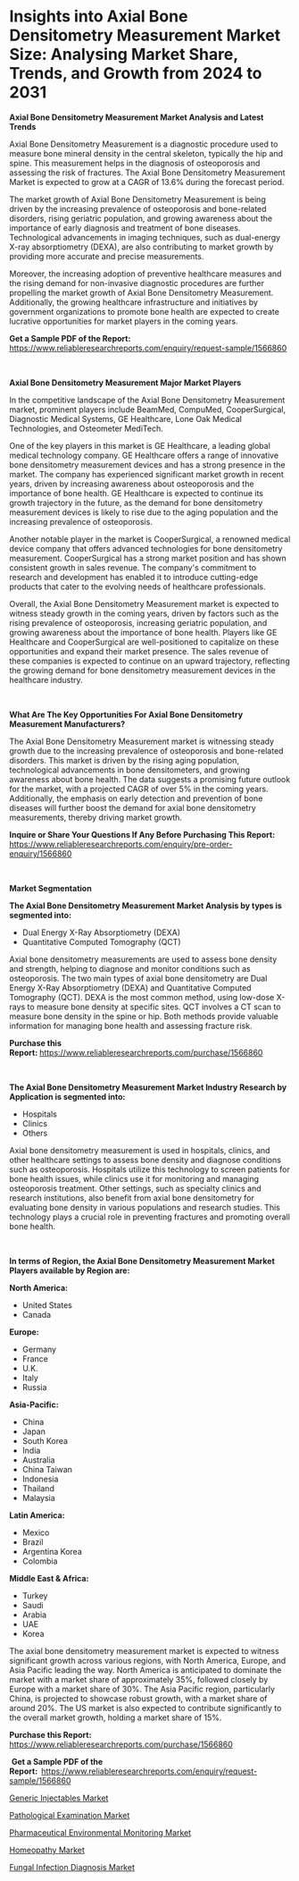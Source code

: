 <p><h1>Insights into Axial Bone Densitometry Measurement Market Size: Analysing Market Share, Trends, and Growth from 2024 to 2031</h1></p><p><strong>Axial Bone Densitometry Measurement Market Analysis and Latest Trends</strong></p>
<p><p>Axial Bone Densitometry Measurement is a diagnostic procedure used to measure bone mineral density in the central skeleton, typically the hip and spine. This measurement helps in the diagnosis of osteoporosis and assessing the risk of fractures. The Axial Bone Densitometry Measurement Market is expected to grow at a CAGR of 13.6% during the forecast period. </p><p>The market growth of Axial Bone Densitometry Measurement is being driven by the increasing prevalence of osteoporosis and bone-related disorders, rising geriatric population, and growing awareness about the importance of early diagnosis and treatment of bone diseases. Technological advancements in imaging techniques, such as dual-energy X-ray absorptiometry (DEXA), are also contributing to market growth by providing more accurate and precise measurements. </p><p>Moreover, the increasing adoption of preventive healthcare measures and the rising demand for non-invasive diagnostic procedures are further propelling the market growth of Axial Bone Densitometry Measurement. Additionally, the growing healthcare infrastructure and initiatives by government organizations to promote bone health are expected to create lucrative opportunities for market players in the coming years.</p></p>
<p><strong>Get a Sample PDF of the Report:&nbsp;</strong> <a href="https://www.reliableresearchreports.com/enquiry/request-sample/1566860">https://www.reliableresearchreports.com/enquiry/request-sample/1566860</a></p>
<p>&nbsp;</p>
<p><strong>Axial Bone Densitometry Measurement Major Market Players</strong></p>
<p><p>In the competitive landscape of the Axial Bone Densitometry Measurement market, prominent players include BeamMed, CompuMed, CooperSurgical, Diagnostic Medical Systems, GE Healthcare, Lone Oak Medical Technologies, and Osteometer MediTech. </p><p>One of the key players in this market is GE Healthcare, a leading global medical technology company. GE Healthcare offers a range of innovative bone densitometry measurement devices and has a strong presence in the market. The company has experienced significant market growth in recent years, driven by increasing awareness about osteoporosis and the importance of bone health. GE Healthcare is expected to continue its growth trajectory in the future, as the demand for bone densitometry measurement devices is likely to rise due to the aging population and the increasing prevalence of osteoporosis.</p><p>Another notable player in the market is CooperSurgical, a renowned medical device company that offers advanced technologies for bone densitometry measurement. CooperSurgical has a strong market position and has shown consistent growth in sales revenue. The company's commitment to research and development has enabled it to introduce cutting-edge products that cater to the evolving needs of healthcare professionals.</p><p>Overall, the Axial Bone Densitometry Measurement market is expected to witness steady growth in the coming years, driven by factors such as the rising prevalence of osteoporosis, increasing geriatric population, and growing awareness about the importance of bone health. Players like GE Healthcare and CooperSurgical are well-positioned to capitalize on these opportunities and expand their market presence. The sales revenue of these companies is expected to continue on an upward trajectory, reflecting the growing demand for bone densitometry measurement devices in the healthcare industry.</p></p>
<p>&nbsp;</p>
<p><strong>What Are The Key Opportunities For Axial Bone Densitometry Measurement Manufacturers?</strong></p>
<p><p>The Axial Bone Densitometry Measurement market is witnessing steady growth due to the increasing prevalence of osteoporosis and bone-related disorders. This market is driven by the rising aging population, technological advancements in bone densitometers, and growing awareness about bone health. The data suggests a promising future outlook for the market, with a projected CAGR of over 5% in the coming years. Additionally, the emphasis on early detection and prevention of bone diseases will further boost the demand for axial bone densitometry measurements, thereby driving market growth.</p></p>
<p><strong>Inquire or Share Your Questions If Any Before Purchasing This Report:</strong> <a href="https://www.reliableresearchreports.com/enquiry/pre-order-enquiry/1566860">https://www.reliableresearchreports.com/enquiry/pre-order-enquiry/1566860</a></p>
<p>&nbsp;</p>
<p><strong>Market Segmentation</strong></p>
<p><strong>The Axial Bone Densitometry Measurement Market Analysis by types is segmented into:</strong></p>
<p><ul><li>Dual Energy X-Ray Absorptiometry (DEXA)</li><li>Quantitative Computed Tomography (QCT)</li></ul></p>
<p><p>Axial bone densitometry measurements are used to assess bone density and strength, helping to diagnose and monitor conditions such as osteoporosis. The two main types of axial bone densitometry are Dual Energy X-Ray Absorptiometry (DEXA) and Quantitative Computed Tomography (QCT). DEXA is the most common method, using low-dose X-rays to measure bone density at specific sites. QCT involves a CT scan to measure bone density in the spine or hip. Both methods provide valuable information for managing bone health and assessing fracture risk.</p></p>
<p><strong>Purchase this Report:&nbsp;</strong><a href="https://www.reliableresearchreports.com/purchase/1566860">https://www.reliableresearchreports.com/purchase/1566860</a></p>
<p>&nbsp;</p>
<p><strong>The Axial Bone Densitometry Measurement Market Industry Research by Application is segmented into:</strong></p>
<p><ul><li>Hospitals</li><li>Clinics</li><li>Others</li></ul></p>
<p><p>Axial bone densitometry measurement is used in hospitals, clinics, and other healthcare settings to assess bone density and diagnose conditions such as osteoporosis. Hospitals utilize this technology to screen patients for bone health issues, while clinics use it for monitoring and managing osteoporosis treatment. Other settings, such as specialty clinics and research institutions, also benefit from axial bone densitometry for evaluating bone density in various populations and research studies. This technology plays a crucial role in preventing fractures and promoting overall bone health.</p></p>
<p>&nbsp;</p>
<p><strong>In terms of Region, the Axial Bone Densitometry Measurement Market Players available by Region are:</strong></p>
<p>
    <p> <strong> North America: </strong>
        <ul>
            <li>United States</li>
            <li>Canada</li>
        </ul>
        </p> 
    <p> <strong> Europe: </strong>
        <ul>
            <li>Germany</li>
            <li>France</li>
            <li>U.K.</li>
            <li>Italy</li>
            <li>Russia</li>
        </ul>
        </p> 
    <p> <strong> Asia-Pacific: </strong>
        <ul>
            <li>China</li>
            <li>Japan</li>
            <li>South Korea</li>
            <li>India</li>
            <li>Australia</li>
            <li>China Taiwan</li>
            <li>Indonesia</li>
            <li>Thailand</li>
            <li>Malaysia</li>
        </ul>
        </p> 
    <p> <strong> Latin America: </strong>
        <ul>
            <li>Mexico</li>
            <li>Brazil</li>
            <li>Argentina Korea</li>
            <li>Colombia</li>
        </ul>
        </p> 
    <p> <strong> Middle East & Africa: </strong>
        <ul>
            <li>Turkey</li>
            <li>Saudi</li>
            <li>Arabia</li>
            <li>UAE</li>
            <li>Korea</li>
        </ul>
    </p>
    </p>
<p><p>The axial bone densitometry measurement market is expected to witness significant growth across various regions, with North America, Europe, and Asia Pacific leading the way. North America is anticipated to dominate the market with a market share of approximately 35%, followed closely by Europe with a market share of 30%. The Asia Pacific region, particularly China, is projected to showcase robust growth, with a market share of around 20%. The US market is also expected to contribute significantly to the overall market growth, holding a market share of 15%.</p></p>
<p><strong>Purchase this Report: </strong><a href="https://www.reliableresearchreports.com/purchase/1566860">https://www.reliableresearchreports.com/purchase/1566860</a></p>
<p>&nbsp;<strong>Get a Sample PDF of the Report:&nbsp;&nbsp;</strong><a href="https://www.reliableresearchreports.com/enquiry/request-sample/1566860">https://www.reliableresearchreports.com/enquiry/request-sample/1566860</a></p>
<p><strong></strong></p>
<p><p><a href="https://medium.com/p/3504572552f6/edit">Generic Injectables Market</a></p><p><a href="https://medium.com/p/c0ade6a52036/edit">Pathological Examination Market</a></p><p><a href="https://medium.com/p/8cc038f723c5/edit">Pharmaceutical Environmental Monitoring Market</a></p><p><a href="https://medium.com/p/6b1de5950926/edit">Homeopathy Market</a></p><p><a href="https://medium.com/p/ea318af0d4ad/edit">Fungal Infection Diagnosis Market</a></p></p>